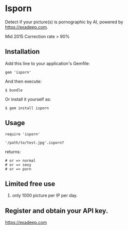 # Isporn

Detect if your picture(s) is pornographic by AI, powered by https://exadeep.com. 

Mid 2015 Correction rate > 90%

## Installation

Add this line to your application's Gemfile:

    gem 'isporn'

And then execute:

    $ bundle

Or install it yourself as:

    $ gem install isporn

## Usage

    require 'isporn'

    '/path/to/test.jpg'.isporn?

returns:

    # or => normal
    # or => sexy
    # or => porn

## Limited free use

1. only 1000 picture per IP per day.

## Register and obtain your API key.
https://exadeep.com
